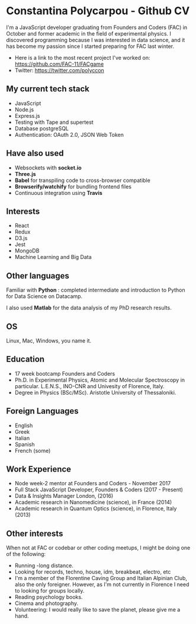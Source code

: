# Constantina Polycarpou - Github CV

I'm a JavaScript developer graduating from Founders and Coders (FAC) in October and former academic in the field of experimental physics. I discovered programming because I was interested in data science, and it has become my passion since I started preparing for FAC last winter.

* Here is a link to the most recent project I've worked on: https://github.com/FAC-11/FACgame
* Twitter: https://twitter.com/polyccon

## My current tech stack
* JavaScript
* Node.js
* Express.js
* Testing with Tape and supertest
* Database postgreSQL
* Authentication: OAuth 2.0, JSON Web Token

## Have also used
* Websockets with __socket.io__
* __Three.js__
* __Babel__ for transpiling code to cross-browser compatible
* __Browserify/watchify__ for bundling frontend files
* Continuous integration using __Travis__

## Interests 
* React
* Redux
* D3.js
* Jest
* MongoDB
* Machine Learning and Big Data


## Other languages

Familiar with __Python__ : completed intermediate and introduction to Python for Data Science on Datacamp. 

I also used __Matlab__ for the data analysis of my PhD research results.


## OS
Linux, Mac, Windows, you name it.

## Education
* 17 week bootcamp Founders and Coders
* Ph.D. in Experimental Physics, Atomic and Molecular Spectroscopy in particular. L.E.N.S., INO-CNR and Univesity of Florence, Italy.
* Degree in Physics (BSc/MSc). Aristotle University of Thessaloniki.

## Foreign Languages
* English
* Greek
* Italian 
* Spanish
* French (some)

## Work Experience
* Node week-2 mentor at Founders and Coders - November 2017
* Full Stack JavaScript Developer, Founders & Coders (2017 - Present)
* Data & Insights Manager London, (2016)
* Academic research in Nanomedicine (science), in France (2014)
* Academic research in Quantum Optics (science), in Florence, Italy (2013)

## Other interests

When not at FAC or codebar or other coding meetups, I might be doing one of the following:

* Running -long distance.
* Looking for records, techno, house, idm, breakbeat, electro, etc
* I'm a member of the Florentine Caving Group and Italian Alpinian Club, also the only foreigner. However, as I'm not currently in Florence I need to looking for groups locally.
* Reading psychology books.
* Cinema and photography.
* Volunteering: I would really like to save the planet, please give me a hand.
